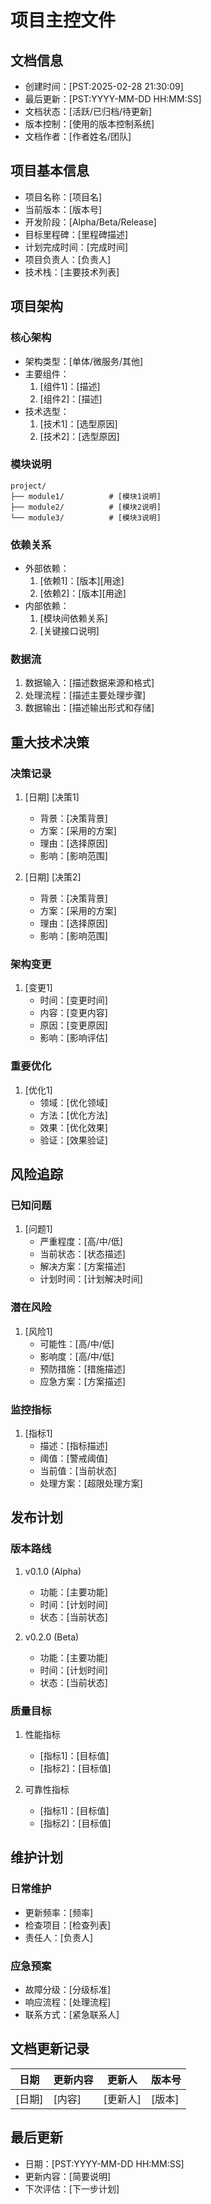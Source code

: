 # 项目主控文件

## 文档信息
- 创建时间：[PST:2025-02-28 21:30:09]
- 最后更新：[PST:YYYY-MM-DD HH:MM:SS]
- 文档状态：[活跃/已归档/待更新]
- 版本控制：[使用的版本控制系统]
- 文档作者：[作者姓名/团队]

## 项目基本信息
- 项目名称：[项目名]
- 当前版本：[版本号]
- 开发阶段：[Alpha/Beta/Release]
- 目标里程碑：[里程碑描述]
- 计划完成时间：[完成时间]
- 项目负责人：[负责人]
- 技术栈：[主要技术列表]

## 项目架构
### 核心架构
- 架构类型：[单体/微服务/其他]
- 主要组件：
  1. [组件1]：[描述]
  2. [组件2]：[描述]
- 技术选型：
  1. [技术1]：[选型原因]
  2. [技术2]：[选型原因]

### 模块说明
```
project/
├── module1/          # [模块1说明]
├── module2/          # [模块2说明]
└── module3/          # [模块3说明]
```

### 依赖关系
- 外部依赖：
  1. [依赖1]：[版本][用途]
  2. [依赖2]：[版本][用途]
- 内部依赖：
  1. [模块间依赖关系]
  2. [关键接口说明]

### 数据流
1. 数据输入：[描述数据来源和格式]
2. 处理流程：[描述主要处理步骤]
3. 数据输出：[描述输出形式和存储]

## 重大技术决策
### 决策记录
1. [日期] [决策1]
   - 背景：[决策背景]
   - 方案：[采用的方案]
   - 理由：[选择原因]
   - 影响：[影响范围]

2. [日期] [决策2]
   - 背景：[决策背景]
   - 方案：[采用的方案]
   - 理由：[选择原因]
   - 影响：[影响范围]

### 架构变更
1. [变更1]
   - 时间：[变更时间]
   - 内容：[变更内容]
   - 原因：[变更原因]
   - 影响：[影响评估]

### 重要优化
1. [优化1]
   - 领域：[优化领域]
   - 方法：[优化方法]
   - 效果：[优化效果]
   - 验证：[效果验证]

## 风险追踪
### 已知问题
1. [问题1]
   - 严重程度：[高/中/低]
   - 当前状态：[状态描述]
   - 解决方案：[方案描述]
   - 计划时间：[计划解决时间]

### 潜在风险
1. [风险1]
   - 可能性：[高/中/低]
   - 影响度：[高/中/低]
   - 预防措施：[措施描述]
   - 应急方案：[方案描述]

### 监控指标
1. [指标1]
   - 描述：[指标描述]
   - 阈值：[警戒阈值]
   - 当前值：[当前状态]
   - 处理方案：[超限处理方案]

## 发布计划
### 版本路线
1. v0.1.0 (Alpha)
   - 功能：[主要功能]
   - 时间：[计划时间]
   - 状态：[当前状态]

2. v0.2.0 (Beta)
   - 功能：[主要功能]
   - 时间：[计划时间]
   - 状态：[当前状态]

### 质量目标
1. 性能指标
   - [指标1]：[目标值]
   - [指标2]：[目标值]

2. 可靠性指标
   - [指标1]：[目标值]
   - [指标2]：[目标值]

## 维护计划
### 日常维护
- 更新频率：[频率]
- 检查项目：[检查列表]
- 责任人：[负责人]

### 应急预案
- 故障分级：[分级标准]
- 响应流程：[处理流程]
- 联系方式：[紧急联系人]

## 文档更新记录
| 日期 | 更新内容 | 更新人 | 版本号 |
|------|----------|--------|--------|
| [日期] | [内容] | [更新人] | [版本] |

## 最后更新
- 日期：[PST:YYYY-MM-DD HH:MM:SS]
- 更新内容：[简要说明]
- 下次评估：[下一步计划] 